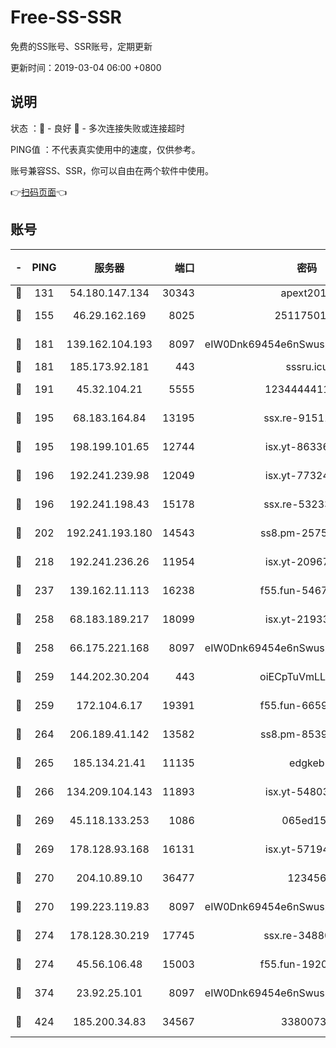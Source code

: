 # Free-SS-SSR

免费的SS账号、SSR账号，定期更新

更新时间：2019-03-04 06:00 +0800

## 说明

状态     ：🙂 - 良好 🙁 - 多次连接失败或连接超时

PING值   ：不代表真实使用中的速度，仅供参考。

账号兼容SS、SSR，你可以自由在两个软件中使用。

👉[扫码页面](https://liesauer.github.io/free-ss-ssr.github.io/)👈

## 账号

|-|PING|服务器|端口|密码|加密方式|区域|
|:----:|:----:|:-----:|-----:|:----:|:----:|:----:|
|🙂|131|54.180.147.134|30343|apext2019|chacha20|KR|
|🙂|155|46.29.162.169|8025|2511750146|aes-256-cfb|RU|
|🙂|181|139.162.104.193|8097|eIW0Dnk69454e6nSwuspv9DmS201tQ0D|aes-256-cfb|JP|
|🙂|181|185.173.92.181|443|sssru.icu|rc4-md5|RU|
|🙂|191|45.32.104.21|5555|1234444411111|aes-256-cfb|SG|
|🙂|195|68.183.164.84|13195|ssx.re-91511451|aes-256-cfb|US|
|🙂|195|198.199.101.65|12744|isx.yt-86336141|aes-256-cfb|US|
|🙂|196|192.241.239.98|12049|isx.yt-77324460|aes-256-cfb|US|
|🙂|196|192.241.198.43|15178|ssx.re-53233906|aes-256-cfb|US|
|🙂|202|192.241.193.180|14543|ss8.pm-25759164|aes-256-cfb|US|
|🙂|218|192.241.236.26|11954|isx.yt-20967574|aes-256-cfb|US|
|🙂|237|139.162.11.113|16238|f55.fun-54673492|aes-256-cfb|SG|
|🙂|258|68.183.189.217|18099|isx.yt-21933361|aes-256-cfb|SG|
|🙂|258|66.175.221.168|8097|eIW0Dnk69454e6nSwuspv9DmS201tQ0D|aes-256-cfb|US|
|🙂|259|144.202.30.204|443|oiECpTuVmLLxk4Ts|aes-256-cfb|US|
|🙂|259|172.104.6.17|19391|f55.fun-66594253|aes-256-cfb|US|
|🙂|264|206.189.41.142|13582|ss8.pm-85391880|aes-256-cfb|SG|
|🙂|265|185.134.21.41|11135|edgkeb|aes-256-cfb|GB|
|🙂|266|134.209.104.143|11893|isx.yt-54803040|aes-256-cfb|SG|
|🙂|269|45.118.133.253|1086|065ed15a|aes-256-cfb|SG|
|🙂|269|178.128.93.168|16131|isx.yt-57194887|aes-256-cfb|SG|
|🙂|270|204.10.89.10|36477|123456|aes-256-cfb|US|
|🙂|270|199.223.119.83|8097|eIW0Dnk69454e6nSwuspv9DmS201tQ0D|aes-256-cfb|US|
|🙂|274|178.128.30.219|17745|ssx.re-34880503|aes-256-cfb|SG|
|🙂|274|45.56.106.48|15003|f55.fun-19202286|aes-256-cfb|US|
|🙂|374|23.92.25.101|8097|eIW0Dnk69454e6nSwuspv9DmS201tQ0D|aes-256-cfb|US|
|🙂|424|185.200.34.83|34567|33800731|aes-256-cfb|US|
